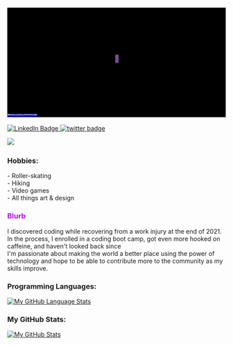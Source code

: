 ![](/hello-github.gif)

  <span id="contact">
  <a href="https://www.linkedin.com/in/kimberlyrodriguez95">
    <img src="https://img.shields.io/badge/-LinkedIn-informational" alt="LinkedIn Badge"/>
  </a>
  
  <a href="https://twitter.com/kimrrodriguez">
    <img src="https://img.shields.io/badge/-Twitter-blueviolet" alt="twitter badge"/>
  </a>
  
  ![](https://komarev.com/ghpvc/?username=kim5981&color=BF86D0)
  </span>

  
  <span id="hobbies">
     <h3> Hobbies: </h3>
      <p> - Roller-skating <br>
          - Hiking <br>
          - Video games <br>
          - All things art & design </p>
  </span>
  

  <span id="description">
    <h3 style="color: #B00EE0"> Blurb </h3>
    <p> I discovered coding while recovering from a work injury at the end of 2021. In the process, I enrolled in a coding boot camp, got even more hooked on caffeine, and haven't looked back since <br>
    I'm passionate about making the world a better place using the power of technology and hope to be able to contribute more to the community as my skills improve.
  </p>
  </span>
  
 <h3> Programming Languages: </h3>
  
 [![My GitHub Language Stats](https://github-readme-stats.vercel.app/api/top-langs/?username=kim5981&langs_count=5&theme=midnight-purple)]()
  
  <h3> My GitHub Stats: </h3>
  
 [![My GitHub Stats](https://github-readme-stats.vercel.app/api/?username=kim5981&theme=midnight-purple&showicons=true)]()
 
<!-- 
// Credit for typewriter banner effect: Brandon McConnell 
// https://codepen.io/brandonmcconnell/pen/bZqGdw  
-->
   
  </div>
